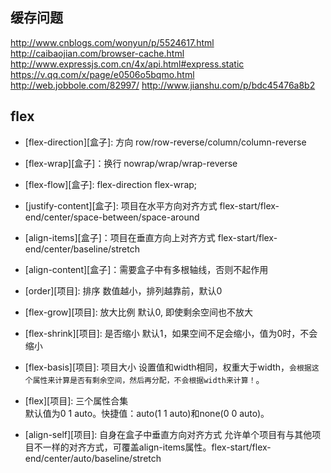 ## 缓存问题
http://www.cnblogs.com/wonyun/p/5524617.html
http://caibaojian.com/browser-cache.html
http://www.expressjs.com.cn/4x/api.html#express.static
https://v.qq.com/x/page/e0506o5bqmo.html
http://web.jobbole.com/82997/
http://www.jianshu.com/p/bdc45476a8b2



## flex
- [flex-direction][盒子]: 方向
	row/row-reverse/column/column-reverse

- [flex-wrap][盒子]：换行
	nowrap/wrap/wrap-reverse

- [flex-flow][盒子]: flex-direction flex-wrap; 

- [justify-content][盒子]: 项目在水平方向对齐方式
	flex-start/flex-end/center/space-between/space-around

- [align-items][盒子]：项目在垂直方向上对齐方式
	 flex-start/flex-end/center/baseline/stretch

- [align-content][盒子]：需要盒子中有多根轴线，否则不起作用


- [order][项目]: 排序
	数值越小，排列越靠前，默认0

- [flex-grow][项目]: 放大比例
	默认0, 即使剩余空间也不放大

- [flex-shrink][项目]: 是否缩小
	默认1，如果空间不足会缩小，值为0时，不会缩小

- [flex-basis][项目]: 项目大小
	设置值和width相同，权重大于width，`会根据这个属性来计算是否有剩余空间，然后再分配，不会根据width来计算！`。

- [flex][项目]: 三个属性合集	
	默认值为0 1 auto。快捷值：auto(1 1 auto)和none(0 0 auto)。

- [align-self][项目]: 自身在盒子中垂直方向对齐方式
	允许单个项目有与其他项目不一样的对齐方式，可覆盖align-items属性。flex-start/flex-end/center/auto/baseline/stretch


